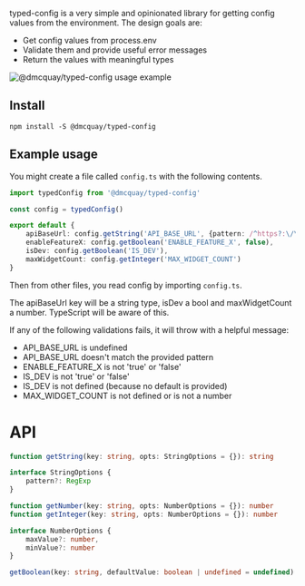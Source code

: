 typed-config is a very simple and opinionated library for getting config values from
the environment. The design goals are:

- Get config values from process.env
- Validate them and provide useful error messages
- Return the values with meaningful types

![@dmcquay/typed-config usage example](http://g.recordit.co/IyLnMGtWm9.gif)

## Install

`npm install -S @dmcquay/typed-config`

## Example usage

You might create a file called `config.ts` with the following contents.

```ts
import typedConfig from '@dmcquay/typed-config'

const config = typedConfig()

export default {
    apiBaseUrl: config.getString('API_BASE_URL', {pattern: /^https?:\/\/\w+$/}),
    enableFeatureX: config.getBoolean('ENABLE_FEATURE_X', false),
    isDev: config.getBoolean('IS_DEV'),
    maxWidgetCount: config.getInteger('MAX_WIDGET_COUNT')
}
```

Then from other files, you read config by importing `config.ts`.

The apiBaseUrl key will be a string type, isDev a bool and maxWidgetCount a number. TypeScript will be aware of this.

If any of the following validations fails, it will throw with a helpful message:

- API_BASE_URL is undefined
- API_BASE_URL doesn't match the provided pattern
- ENABLE_FEATURE_X is not 'true' or 'false'
- IS_DEV is not 'true' or 'false'
- IS_DEV is not defined (because no default is provided)
- MAX_WIDGET_COUNT is not defined or is not a number

# API

```ts
function getString(key: string, opts: StringOptions = {}): string

interface StringOptions {
    pattern?: RegExp
}

function getNumber(key: string, opts: NumberOptions = {}): number
function getInteger(key: string, opts: NumberOptions = {}): number

interface NumberOptions {
    maxValue?: number,
    minValue?: number
}

getBoolean(key: string, defaultValue: boolean | undefined = undefined): boolean
```
